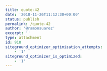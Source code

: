 ```yaml
---
title: quote-42
date: '2018-11-26T11:12:30+00:00'
status: publish
permalink: /quote-42
author: '@ramonsuarez'
excerpt: ''
type: attachment
id: 910
siteground_optimizer_optimization_attempts:
    - '1'
siteground_optimizer_is_optimized:
    - '1'
---
```

<!DOCTYPE html PUBLIC "-//W3C//DTD HTML 4.0 Transitional//EN" "http://www.w3.org/TR/REC-html40/loose.dtd">
<?xml encoding="UTF-8">
